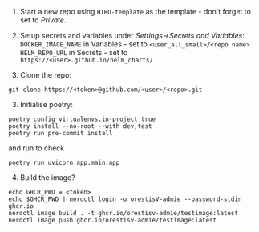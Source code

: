 1. Start a new repo using `HIRO-template` as the template - don't forget to set to *Private*.

2. Setup secrets and variables under *Settings->Secrets and Variables*:  
`DOCKER_IMAGE_NAME` in Variables - set to `<user_all_small>/<repo name>`
`HELM_REPO_URL` in Secrets - set to `https://<user>.github.io/helm_charts/`

4. Clone the repo:
```
git clone https://<token>@github.com/<user>/<repo>.git
```

3. Initialise poetry:
```
poetry config virtualenvs.in-project true
poetry install --no-root --with dev,test
poetry run pre-commit install
```
and run to check
```
poetry run uvicorn app.main:app
```

4. Build the image?
```
echo GHCR_PWD = <token>
echo $GHCR_PWD | nerdctl login -u orestisV-admie --password-stdin ghcr.io
nerdctl image build . -t ghcr.io/orestisv-admie/testimage:latest
nerdctl image push ghcr.io/orestisv-admie/testimage:latest
```
